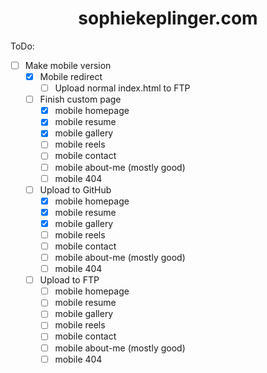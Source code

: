 # <div align="center">sophiekeplinger.com</div>


ToDo:
- [ ] Make mobile version
  - [x] Mobile redirect
    - [ ] Upload normal index.html to FTP
  - [ ] Finish custom page
    - [x] mobile homepage
    - [x] mobile resume
    - [x] mobile gallery
    - [ ] mobile reels
    - [ ] mobile contact
    - [ ] mobile about-me (mostly good)
    - [ ] mobile 404
  - [ ] Upload to GitHub
    - [x] mobile homepage
    - [x] mobile resume
    - [x] mobile gallery
    - [ ] mobile reels
    - [ ] mobile contact
    - [ ] mobile about-me (mostly good)
    - [ ] mobile 404
  - [ ] Upload to FTP
    - [ ] mobile homepage
    - [ ] mobile resume
    - [ ] mobile gallery
    - [ ] mobile reels
    - [ ] mobile contact
    - [ ] mobile about-me (mostly good)
    - [ ] mobile 404
